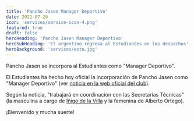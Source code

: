 ```yaml
---
title: 'Pancho Jasen Manager Deportivo'
date: 2021-07-20
icon: 'services/service-icon-4.png'
featured: true
draft: false
heroHeading: 'Pancho Jasen Manager Deportivo'
heroSubHeading: 'El argentino regresa al Estudiantes en los despachos'
heroBackground: 'services/estu.jpg'
---
```


Pancho Jasen se incorpora al Estudiantes como "Manager Deportivo".

El Estudiantes ha hecho hoy oficial la incorporación de Pancho Jasen como "Manager Deportivo" (ver [noticia en la web oficial del club](https://www.movistarestudiantes.com/institucional/pancho-jasen-regresa-a-movistar-estudiantes-como-manager-deportivo/)).

Según la noticia, "trabajará en coordinación con las Secretarías Técnicas" (la masculina a cargo de [Íñigo de la Villa](https://nuestroestu.es/noticias/i-de-la-villa-secretario-tecnico/) y la femenina de Alberto Ortego).

¡Bienvenido y mucha suerte!
